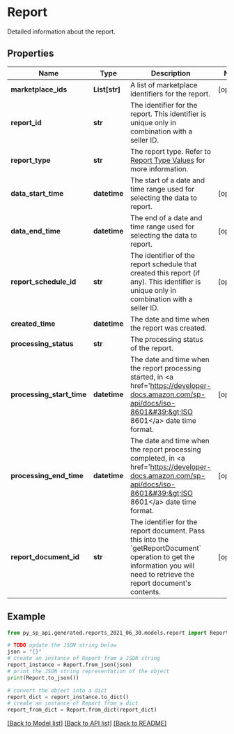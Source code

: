 # Report

Detailed information about the report.

## Properties

Name | Type | Description | Notes
------------ | ------------- | ------------- | -------------
**marketplace_ids** | **List[str]** | A list of marketplace identifiers for the report. | [optional] 
**report_id** | **str** | The identifier for the report. This identifier is unique only in combination with a seller ID. | 
**report_type** | **str** | The report type. Refer to [Report Type Values](https://developer-docs.amazon.com/sp-api/docs/report-type-values) for more information. | 
**data_start_time** | **datetime** | The start of a date and time range used for selecting the data to report. | [optional] 
**data_end_time** | **datetime** | The end of a date and time range used for selecting the data to report. | [optional] 
**report_schedule_id** | **str** | The identifier of the report schedule that created this report (if any). This identifier is unique only in combination with a seller ID. | [optional] 
**created_time** | **datetime** | The date and time when the report was created. | 
**processing_status** | **str** | The processing status of the report. | 
**processing_start_time** | **datetime** | The date and time when the report processing started, in &lt;a href&#x3D;&#39;https://developer-docs.amazon.com/sp-api/docs/iso-8601&#39;&gt;ISO 8601&lt;/a&gt; date time format. | [optional] 
**processing_end_time** | **datetime** | The date and time when the report processing completed, in &lt;a href&#x3D;&#39;https://developer-docs.amazon.com/sp-api/docs/iso-8601&#39;&gt;ISO 8601&lt;/a&gt; date time format. | [optional] 
**report_document_id** | **str** | The identifier for the report document. Pass this into the &#x60;getReportDocument&#x60; operation to get the information you will need to retrieve the report document&#39;s contents. | [optional] 

## Example

```python
from py_sp_api.generated.reports_2021_06_30.models.report import Report

# TODO update the JSON string below
json = "{}"
# create an instance of Report from a JSON string
report_instance = Report.from_json(json)
# print the JSON string representation of the object
print(Report.to_json())

# convert the object into a dict
report_dict = report_instance.to_dict()
# create an instance of Report from a dict
report_from_dict = Report.from_dict(report_dict)
```
[[Back to Model list]](../README.md#documentation-for-models) [[Back to API list]](../README.md#documentation-for-api-endpoints) [[Back to README]](../README.md)


